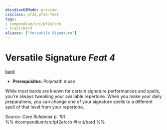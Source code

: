 ```yaml
---
obsidianUIMode: preview
cssclass: pf2e,pf2e-feat
tags:
- compendium/src/pf2e/crb
- trait/bard
aliases: ["Versatile Signature"]
---
```

# Versatile Signature  *Feat 4*  
[bard](Reference/Rules/Traits/bard.md "Bard Class Trait")  

- **Prerequisites**: Polymath muse

While most bards are known for certain signature performances and spells, you're always tweaking your available repertoire. When you make your daily preparations, you can change one of your signature spells to a different spell of that level from your repertoire.

*Source: Core Rulebook p. 101*  
%% #compendium/src/pf2e/crb #trait/bard %%